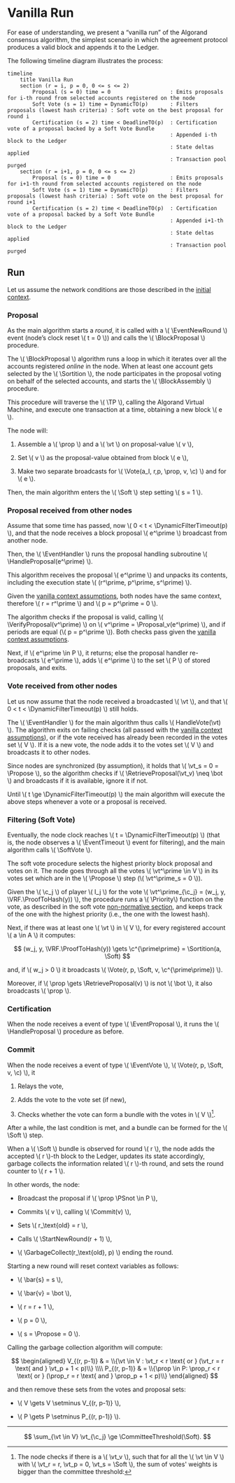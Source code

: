 $$
\newcommand \BlockProposal {\mathrm{BlockProposal}}
\newcommand \BlockAssembly {\mathrm{BlockAssembly}}
\newcommand \SoftVote {\mathrm{SoftVote}}
\newcommand \DynamicFilterTimeout {\mathrm{DynamicFilterTimeout}}
\newcommand \EventHandler {\mathrm{EventHandler}}
\newcommand \Proposal {\mathrm{Proposal}}
\newcommand \Priority {\mathrm{Priority}}
\newcommand \Sortition {\mathrm{Sortition}}
\newcommand \Commit {\mathrm{Commit}}
\newcommand \HandleProposal {\mathrm{HandleProposal}}
\newcommand \HandleVote {\mathrm{HandleVote}}
\newcommand \VerifyProposal {\mathrm{VerifyProposal}}
\newcommand \RetrieveProposal {\mathrm{RetrieveProposal}}
\newcommand \StartNewRound {\mathrm{StartNewRound}}
\newcommand \GarbageCollect {\mathrm{GarbageCollect}}
\newcommand \CommitteeThreshold {\mathrm{CommitteeThreshold}}
\newcommand \VRF {\mathrm{VRF}}
\newcommand \ProofToHash {\mathrm{ProofToHash}}
\newcommand \TP {\mathrm{TransactionPool}}
\newcommand \Vote {\mathrm{Vote}}
\newcommand \EventNewRound {\texttt{NewRound}}
\newcommand \EventProposal {\texttt{Proposal}}
\newcommand \EventVote {\texttt{Vote}}
\newcommand \EventTimeout {\texttt{Timeout}}
\newcommand \Propose {\mathit{propose}}
\newcommand \Soft {\mathit{soft}}
\newcommand \prop {\mathit{proposal}}
\newcommand \c {\mathit{credentials}}
\newcommand \vt {\mathit{vote}}
$$

# Vanilla Run

For ease of understanding, we present a “vanilla run” of the Algorand consensus
algorithm, the simplest scenario in which the agreement protocol produces a valid
block and appends it to the Ledger.

The following timeline diagram illustrates the process:

```mermaid
timeline
    title Vanilla Run
    section (r = i, p = 0, 0 <= s <= 2)
        Proposal (s = 0) time = 0                   : Emits proposals for i-th round from selected accounts registered on the node
        Soft Vote (s = 1) time = DynamicTO(p)       : Filters proposals (lowest hash criteria) : Soft vote on the best proposal for round i
        Certification (s = 2) time < DeadlineTO(p)  : Certification vote of a proposal backed by a Soft Vote Bundle
                                                    : Appended i-th block to the Ledger
                                                    : State deltas applied
                                                    : Transaction pool purged
    section (r = i+1, p = 0, 0 <= s <= 2)
        Proposal (s = 0) time = 0                   : Emits proposals for i+1-th round from selected accounts registered on the node
        Soft Vote (s = 1) time = DynamicTO(p)       : Filters proposals (lowest hash criteria) : Soft vote on the best proposal for round i+1
        Certification (s = 2) time < DeadlineTO(p)  : Certification vote of a proposal backed by a Soft Vote Bundle
                                                    : Appended i+1-th block to the Ledger
                                                    : State deltas applied
                                                    : Transaction pool purged
```

## Run

Let us assume the network conditions are those described in the [initial context](./abft-nn-protocol-run-examples.md#initial-context).

### Proposal

As the main algorithm starts a _round_, it is called with a \\( \EventNewRound \\)
event (node’s clock reset \\( t = 0 \\)) and calls the \\( \BlockProposal \\) procedure.

The \\( \BlockProposal \\) algorithm runs a loop in which it iterates over all the
accounts registered _online_ in the node. When at least one account gets selected
by the \\( \Sortition \\), the node participates in the proposal voting on behalf of
the selected accounts, and starts the \\( \BlockAssembly \\) procedure.

This procedure will traverse the \\( \TP \\), calling the Algorand Virtual Machine,
and execute one transaction at a time, obtaining a new block \\( e \\).

The node will:

1. Assemble a \\( \prop \\) and a \\( \vt \\) on proposal-value \\( v \\),

1. Set \\( v \\) as the proposal-value obtained from block \\( e \\),

1. Make two separate broadcasts for \\( \Vote(a_I, r,p, \prop, v, \c) \\) and for
\\( e \\).

Then, the main algorithm enters the \\( \Soft \\) step setting \\( s = 1 \\).

### Proposal received from other nodes

Assume that some time has passed, now \\( 0 < t < \DynamicFilterTimeout(p) \\),
and that the node receives a block proposal \\( e^\prime \\) broadcast from another
node.

Then, the \\( \EventHandler \\) runs the proposal handling subroutine
\\( \HandleProposal(e^\prime) \\).

This algorithm receives the proposal \\( e^\prime \\) and unpacks its contents,
including the execution state \\( (r^\prime, p^\prime, s^\prime) \\).

Given the [vanilla context assumptions](#context), both nodes have the same
context, therefore \\( r = r^\prime \\) and \\( p = p^\prime = 0 \\).

The algorithm checks if the proposal is valid, calling \\( \VerifyProposal(v^\prime) \\)
on \\( v^\prime = \Proposal_v(e^\prime) \\), and if periods are equal (\\( p = p^\prime \\)).
Both checks pass given the [vanilla context assumptions](#context).

Next, if \\( e^\prime \in P \\), it returns; else the proposal handler re-broadcasts
\\( e^\prime \\), adds \\( e^\prime \\) to the set \\( P \\) of stored proposals,
and exits.

### Vote received from other nodes

Let us now assume that the node received a broadcasted \\( \vt \\), and that
\\( 0 < t < \DynamicFilterTimeout(p) \\) still holds.

The \\( \EventHandler \\) for the main algorithm thus calls \\( HandleVote(\vt) \\).
The algorithm exits on failing checks (all passed with the [vanilla context assumptions](#context)),
or if the vote received has already been recorded in the votes set \\( V \\). If
it is a new vote, the node adds it to the votes set \\( V \\) and broadcasts it
to other nodes.

Since nodes are synchronized (by assumption), it holds that \\( \vt_s = 0 = \Propose \\),
so the algorithm checks if \\( \RetrieveProposal(\vt_v) \neq \bot \\) and broadcasts
if it is available, ignore it if not.

Until \\( t \ge \DynamicFilterTimeout(p) \\) the main algorithm will execute the
above steps whenever a vote or a proposal is received.

### Filtering (Soft Vote)

Eventually, the node clock reaches \\( t = \DynamicFilterTimeout(p) \\) (that is,
the node observes a \\( \EventTimeout \\) event for filtering), and the main algorithm
calls \\( \SoftVote \\).

The soft vote procedure selects the highest priority block proposal and votes on it.
The node goes through all the votes \\( \vt^\prime \in V \\) in its votes set which
are in the \\( \Propose \\) step (\\( \vt^\prime_s = 0 \\)).

Given the \\( \c_j \\) of player \\( I_j \\) for the vote \\( \vt^\prime_{\c_j} = (w_j, y, \VRF.\ProofToHash(y)) \\),
the procedure runs a \\( \Priority\\) function on the vote, as described in the
soft vote [non-normative section](./abft-nn-soft-vote.md#priority-function), and
keeps track of the one with the highest priority (i.e., the one with the lowest
hash).

Next, if there was at least one \\( \vt \\) in \\( V \\), for every registered account
\\( a \in A \\) it computes:

$$
(w_j, y, \VRF.\ProofToHash(y)) \gets \c^{\prime\prime} = \Sortition(a, \Soft)
$$

and, if \\( w_j > 0 \\) it broadcasts \\( \Vote(r, p, \Soft, v, \c^{\prime\prime}) \\).

Moreover, if \\( \prop \gets \RetrieveProposal(v) \\) is not \\( \bot \\), it also
broadcasts \\( \prop \\).

### Certification

When the node receives a event of type \\( \EventProposal \\), it runs the
\\( \HandleProposal \\) procedure as before.

### Commit

When the node receives a event of type \\( \EventVote \\),
\\( \Vote(r, p, \Soft, v, \c) \\), it

1. Relays the vote,

1. Adds the vote to the vote set (if new),

1. Checks whether the vote can form a bundle with the votes in \\( V \\)[^1].

After a while, the last condition is met, and a bundle can be formed for the
\\( \Soft \\) step.

When a \\( \Soft \\) bundle is observed for round \\( r \\), the node adds the
accepted \\( r \\)-th block to the Ledger, updates its state accordingly, garbage
collects the information related \\( r \\)-th round, and sets the round counter to
\\( r + 1 \\).

In other words, the node:

- Broadcast the proposal if \\( \prop \PSnot \in P \\),

- Commits \\( v \\), calling \\( \Commit(v) \\),

- Sets \\( r_\text{old} = r \\),

- Calls \\( \StartNewRound(r + 1) \\),

- \\( \GarbageCollect(r_\text{old}, p) \\) ending the round.

Starting a new round will reset context variables as follows:

- \\( \bar{s} = s \\),

- \\( \bar{v} = \bot \\),

- \\( r = r + 1 \\),

- \\( p = 0 \\),

- \\( s = \Propose = 0 \\).

Calling the garbage collection algorithm will compute:

$$
\begin{aligned}
V_{(r, p-1)} & = \\{\vt \in V : \vt_r < r \text{ or } (\vt_r = r \text{ and } \vt_p + 1 < p)\\} \\\\
P_{(r, p-1)} & = \\{\prop \in P: \prop_r < r \text{ or } (\prop_r = r \text{ and } \prop_p + 1 < p)\\}
\end{aligned}
$$

and then remove these sets from the votes and proposal sets:

- \\( V \gets V \setminus V_{(r, p-1)} \\),

- \\( P \gets P \setminus P_{(r, p-1)} \\).

---

[^1]: The node checks if there is a \\( \vt_v \\), such that for all the \\( \vt \in V \\)
with \\( \vt_r = r, \vt_p = 0, \vt_s = \Soft \\), the sum of votes' weights is bigger
than the committee threshold:

$$
\sum_{\vt \in V} \vt_{\c_j} \ge \CommitteeThreshold(\Soft).
$$